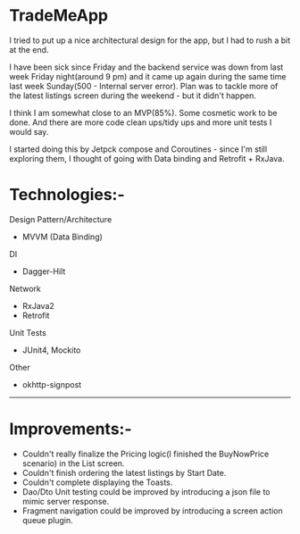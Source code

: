# TradeMeApp

I tried to put up a nice architectural design for the app, but I had to rush a bit at the end. 

I have been sick since Friday and the backend service was down from last week Friday night(around 9 pm) and it came up again during the same time last week Sunday(500 - Internal server error). Plan was to tackle more of the latest listings screen during the weekend - but it didn't happen.

I think I am somewhat close to an MVP(85%). Some cosmetic work to be done. And there are more code clean ups/tidy ups and more unit tests I would say. 

I started doing this by Jetpck compose and Coroutines - since I'm still exploring them, I thought of going with Data binding and Retrofit + RxJava. 

# Technologies:-
Design Pattern/Architecture
- MVVM (Data Binding)

DI
- Dagger-Hilt

Network
- RxJava2
- Retrofit

Unit Tests
- JUnit4, Mockito

Other
- okhttp-signpost

-----------------------------------------------------------------------------------------------------------------------------------------------------------
# Improvements:-
- Couldn't really finalize the Pricing logic(I finished the BuyNowPrice scenario) in the List screen.
- Couldn't finish ordering the latest listings by Start Date.
- Couldn't complete displaying the Toasts.
- Dao/Dto Unit testing could be improved by introducing a json file to mimic server response.
- Fragment navigation could be improved by introducing a screen action queue plugin.
